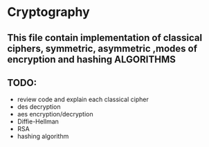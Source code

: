 # Cryptography

## This file contain implementation of classical ciphers, symmetric, asymmetric ,modes of encryption and hashing ALGORITHMS


## TODO:
- review code and explain each classical cipher
- des decryption
- aes encryption/decryption
- Diffie-Hellman
- RSA
- hashing algorithm 

